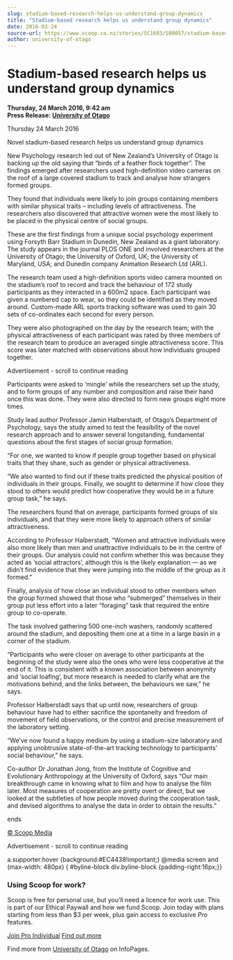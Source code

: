 ```yaml
---
slug: stadium-based-research-helps-us-understand-group-dynamics
title: "Stadium-based research helps us understand group dynamics"
date: 2016-03-24
source-url: https://www.scoop.co.nz/stories/SC1603/S00057/stadium-based-research-helps-us-understand-group-dynamics.htm
author: university-of-otago
---
```

Stadium-based research helps us understand group dynamics
=========================================================

**Thursday, 24 March 2016, 9:42 am**  
**Press Release: [University of Otago](https://info.scoop.co.nz/University_of_Otago)**

Thursday 24 March 2016

Novel stadium-based research helps us understand group dynamics

New Psychology research led out of New Zealand’s University of Otago is backing up the old saying that “birds of a feather flock together”. The findings emerged after researchers used high-definition video cameras on the roof of a large covered stadium to track and analyse how strangers formed groups.

They found that individuals were likely to join groups containing members with similar physical traits – including levels of attractiveness. The researchers also discovered that attractive women were the most likely to be placed in the physical centre of social groups.

These are the first findings from a unique social psychology experiment using Forsyth Barr Stadium in Dunedin, New Zealand as a giant laboratory. The study appears in the journal PLOS ONE and involved researchers at the University of Otago; the University of Oxford, UK; the University of Maryland, USA; and Dunedin company Animation Research Ltd (ARL).

The research team used a high-definition sports video camera mounted on the stadium’s roof to record and track the behaviour of 172 study participants as they interacted in a 600m2 space. Each participant was given a numbered cap to wear, so they could be identified as they moved around. Custom-made ARL sports tracking software was used to gain 30 sets of co-ordinates each second for every person.

They were also photographed on the day by the research team; with the physical attractiveness of each participant was rated by three members of the research team to produce an averaged single attractiveness score. This score was later matched with observations about how individuals grouped together.

Advertisement - scroll to continue reading





Participants were asked to ‘mingle’ while the researchers set up the study, and to form groups of any number and composition and raise their hand once this was done. They were also directed to form new groups eight more times.

Study lead author Professor Jamin Halberstadt, of Otago’s Department of Psychology, says the study aimed to test the feasibility of the novel research approach and to answer several longstanding, fundamental questions about the first stages of social group formation.

“For one, we wanted to know if people group together based on physical traits that they share, such as gender or physical attractiveness.

“We also wanted to find out if these traits predicted the physical position of individuals in their groups. Finally, we sought to determine if how close they stood to others would predict how cooperative they would be in a future group task,” he says.

The researchers found that on average, participants formed groups of six individuals, and that they were more likely to approach others of similar attractiveness.

According to Professor Halberstadt, “Women and attractive individuals were also more likely than men and unattractive individuals to be in the centre of their groups. Our analysis could not confirm whether this was because they acted as ‘social attractors’, although this is the likely explanation — as we didn’t find evidence that they were jumping into the middle of the group as it formed.”

Finally, analysis of how close an individual stood to other members when the group formed showed that those who “submerged” themselves in their group put less effort into a later “foraging” task that required the entire group to co-operate.

The task involved gathering 500 one-inch washers, randomly scattered around the stadium, and depositing them one at a time in a large basin in a corner of the stadium.

“Participants who were closer on average to other participants at the beginning of the study were also the ones who were less cooperative at the end of it. This is consistent with a known association between anonymity and ‘social loafing’, but more research is needed to clarify what are the motivations behind, and the links between, the behaviours we saw,” he says.

Professor Halberstadt says that up until now, researchers of group behaviour have had to either sacrifice the spontaneity and freedom of movement of field observations, or the control and precise measurement of the laboratory setting.

“We’ve now found a happy medium by using a stadium-size laboratory and applying unobtrusive state-of-the-art tracking technology to participants’ social behaviour,” he says.

Co-author Dr Jonathan Jong, from the Institute of Cognitive and Evolutionary Anthropology at the University of Oxford, says “Our main breakthrough came in knowing what to film and how to analyse the film later. Most measures of cooperation are pretty overt or direct, but we looked at the subtleties of how people moved during the cooperation task, and devised algorithms to analyse the data in order to obtain the results.”

ends

[© Scoop Media](http://www.scoop.co.nz/about/terms.html)  

Advertisement - scroll to continue reading



a.supporter:hover {background:#EC4438!important;} @media screen and (max-width: 480px) { #byline-block div.byline-block {padding-right:16px;}}

### Using Scoop for work?

Scoop is free for personal use, but you’ll need a licence for work use. This is part of our Ethical Paywall and how we fund Scoop. Join today with plans starting from less than $3 per week, plus gain access to exclusive _Pro_ features.  
  
[Join Pro Individual](https://pro.scoop.co.nz/Individual/?from=ProIn24) [Find out more](https://pro.scoop.co.nz/using-scoop-for-work/?from=ProIn24)

Find more from [University of Otago](https://info.scoop.co.nz/University_of_Otago) on InfoPages.
